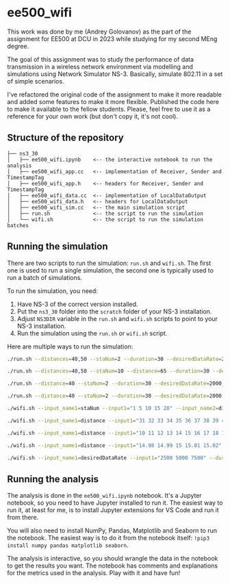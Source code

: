 # ee500_wifi
This work was done by me (Andrey Golovanov) as the part of the assignment for EE500 at DCU in 2023 while studying for my second MEng degree.

The goal of this assignment was to study the performance of data transmission in a wireless network environment via modelling and simulations using Network Simulator NS-3. Basically, simulate 802.11 in a set of simple scenarios.

I've refactored the original code of the assignment to make it more readable and added some features to make it more flexible. Published the code here to make it available to the fellow students. Please, feel free to use it as a reference for your own work (but don't copy it, it's not cool).

## Structure of the repository
```
├── ns3_30
│   ├── ee500_wifi.ipynb    <-- the interactive notebook to run the analysis
│   ├── ee500_wifi_app.cc   <-- implementation of Receiver, Sender and TimestampTag
│   ├── ee500_wifi_app.h    <-- headers for Receiver, Sender and TimestampTag
│   ├── ee500_wifi_data.cc  <-- implementation of LocalDataOutput
│   ├── ee500_wifi_data.h   <-- headers for LocalDataOutput
│   ├── ee500_wifi_sim.cc   <-- the main simulation script
│   ├── run.sh              <-- the script to run the simulation
│   └── wifi.sh             <-- the script to run the simulation batches
```

## Running the simulation

There are two scripts to run the simulation: `run.sh` and `wifi.sh`. The first one is used to run a single simulation, the second one is typically used to run a batch of simulations.

To run the simulation, you need:
1. Have NS-3 of the correct version installed.
2. Put the `ns3_30` folder into the `scratch` folder of your NS-3 installation.
3. Adjust `NS3DIR` variable in the `run.sh` and `wifi.sh` scripts to point to your NS-3 installation.
4. Run the simulation using the `run.sh` or `wifi.sh` script.


Here are multiple ways to run the simulation:
```bash
./run.sh --distances=40,50 --staNum=2 --duration=30 --desiredDataRate=2000  # there will be 2 nodes: at 40 and 50 meters respectively

./run.sh --distances=40,50 --staNum=10 --distance=65 --duration=30 --desiredDataRate=2000 --standard=n24  # there will be 10 nodes the first two will be at 40 and 50 meters, the rest will be at 65 meters

./run.sh --distance=40 --staNum=2 --duration=30 --desiredDataRate=2000 --rateControl=constant --phyRate=VhtMcs0

./run.sh --distance=40 --staNum=2 --duration=30 --desiredDataRate=2000 --rateControl=constant --phyRate=VhtMcs0 --TxPowerStart=20 --TxPowerEnd=20

./wifi.sh --input_name1=staNum --input1="1 5 10 15 20" --input_name2=distance --input2="0 5 10 15 20 25 30" --duration=5 --desiredDataRate=1000 --strategy=wifi-radial

./wifi.sh --input_name1=distance --input1="31 32 33 34 35 36 37 38 39 40" --duration=5 --staNum=5 --desiredDataRate=1000 --rateControl=constant

./wifi.sh --input_name1=distance --input1="10 11 12 13 14 15 16 17 18 19 20 21 22 23 24 25 26 27 28 29 30" --duration=5 --staNum=5 --desiredDataRate=1000 --TxPowerStart=20 --TxPowerEnd=20

./wifi.sh --input_name1=distance --input1="14.98 14.99 15 15.01 15.02" --duration=5 --staNum=5 --desiredDataRate=1000 --TxPowerEnd=20 --TxPowerLevels=5

./wifi.sh --input_name1=desiredDataRate --input1="2500 5000 7500" --duration=5 --staNum=10 --distance=10
```

## Running the analysis

The analysis is done in the `ee500_wifi.ipynb` notebook. It's a Jupyter notebook, so you need to have Jupyter installed to run it. The easiest way to run it, at least for me, is to install Jupyter extensions for VS Code and run it from there.

You will also need to install NumPy, Pandas, Matplotlib and Seaborn to run the notebook. The easiest way is to do it from the notebook itself: `!pip3 install numpy pandas matplotlib seaborn`.

The analysis is interactive, so you should wrangle the data in the notebook to get the results you want. The notebook has comments and explanations for the metrics used in the analysis. Play with it and have fun!